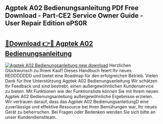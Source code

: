 ## Agptek A02 Bedienungsanleitung PDf Free Download - Part-CE2 Service Owner Guide - User Repair Edition oPS0R

# <h2><a href="http://df5r4sh.blite.top/?on=Agptek+A02+Bedienungsanleitung">🔗Download 👉🔴 Agptek A02 Bedienungsanleitung</a></h2>

[![Agptek A02 Bedienungsanleitung new download](https://i.imgur.com/lujVjoI.png)](http://df5r4sh.blite.top/?on=Agptek+A02+Bedienungsanleitung)
Herzlichen Glückwunsch zu Ihrem Kauf! Dieses Handbuch feiert Ihr neues REDDDDDDD und bietet eine Roadmap für den erfolgreichen Betrieb. Vielen Dank für Ihre Unterstützung Agptek A02 Bedienungsanleitung Wir schätzen Ihr Feedback und sind bestrebt, einen außergewöhnlichen Kundenservice zu bieten. Mit Funktionen wie der Funktionsliste können Sie mit Ihrem neuen Agptek A02 Bedienungsanleitung außergewöhnliche Ergebnisse erzielen. Wir vertrauen darauf, dass das Agptek A02 BedienungsanleitungD eine zuverlässige und effektive Ressource bei Ihren Bemühungen war, Ihr neues Gerät zu beherrschen. Bei Fragen oder Bedenken wenden Sie sich bitte an unser Kundendienstteam.
